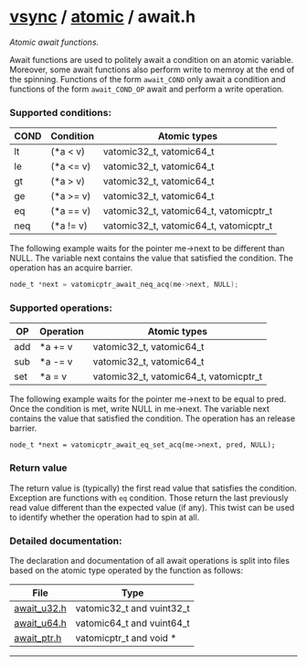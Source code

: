 #  [vsync](../README.md) / [atomic](README.md) / await.h
_Atomic await functions._ 

Await functions are used to politely await a condition on an atomic variable. Moreover, some await functions also perform write to memroy at the end of the spinning. Functions of the form `await_COND` only await a condition and functions of the form `await_COND_OP` await and perform a write operation.

### Supported conditions:



| COND   |Condition   |Atomic types    |
| --- | --- | --- |
| lt   |(*a < v)   |vatomic32_t, vatomic64_t    |
| le   |(*a <= v)   |vatomic32_t, vatomic64_t    |
| gt   |(*a > v)   |vatomic32_t, vatomic64_t    |
| ge   |(*a >= v)   |vatomic32_t, vatomic64_t    |
| eq   |(*a == v)   |vatomic32_t, vatomic64_t, vatomicptr_t    |
| neq   |(*a != v)   |vatomic32_t, vatomic64_t, vatomicptr_t   |



The following example waits for the pointer me->next to be different than NULL. The variable next contains the value that satisfied the condition. The operation has an acquire barrier.



```c
node_t *next = vatomicptr_await_neq_acq(me->next, NULL);
```



### Supported operations:



| OP   |Operation   |Atomic types    |
| --- | --- | --- |
| add   |*a += v   |vatomic32_t, vatomic64_t    |
| sub   |*a -= v   |vatomic32_t, vatomic64_t    |
| set   |*a = v   |vatomic32_t, vatomic64_t, vatomicptr_t   |



The following example waits for the pointer me->next to be equal to pred. Once the condition is met, write NULL in me->next. The variable next contains the value that satisfied the condition. The operation has an release barrier.



```
node_t *next = vatomicptr_await_eq_set_acq(me->next, pred, NULL);
```



### Return value

The return value is (typically) the first read value that satisfies the condition. Exception are functions with `eq` condition. Those return the last previously read value different than the expected value (if any). This twist can be used to identify whether the operation had to spin at all.

### Detailed documentation:

The declaration and documentation of all await operations is split into files based on the atomic type operated by the function as follows:



| File   |Type    |
| --- | --- |
| [await_u32.h](await_u32.h.md)   |vatomic32_t and vuint32_t    |
| [await_u64.h](await_u64.h.md)   |vatomic64_t and vuint64_t    |
| [await_ptr.h](await_ptr.h.md)   |vatomicptr_t and void *   |




---
